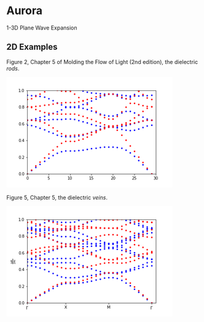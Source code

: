 # Aurora

1-3D Plane Wave Expansion

## 2D Examples

Figure 2, Chapter 5 of Molding the Flow of Light (2nd edition), the dielectric *rods*.

![](./figs/joa/5/2.png)


Figure 5, Chapter 5, the dielectric *veins*.


![](./figs/joa/5/5.png)
